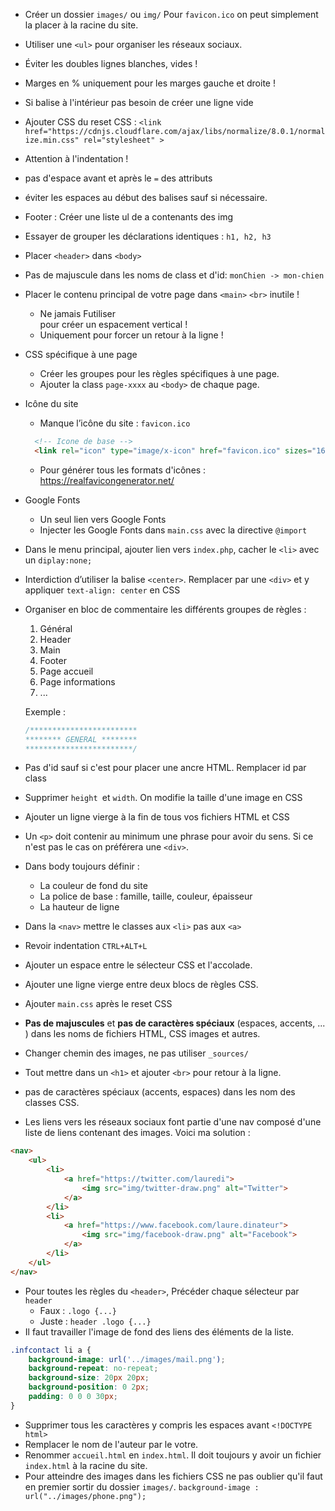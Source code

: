 * Créer un dossier `images/` ou `img/`
  Pour `favicon.ico` on peut simplement la placer à la racine du site.
* Utiliser une `<ul>` pour organiser les réseaux sociaux.
* Éviter les doubles lignes blanches, vides !
* Marges en % uniquement pour les marges gauche et droite !
* Si balise à l'intérieur pas besoin de créer une ligne vide
* Ajouter CSS du reset CSS :
  `<link href="https://cdnjs.cloudflare.com/ajax/libs/normalize/8.0.1/normalize.min.css" rel="stylesheet" >`
* Attention à l'indentation !
* pas d'espace avant et après le `=` des attributs
* éviter les espaces au début des balises sauf si nécessaire.
* Footer : Créer une liste ul de a contenants des img
* Essayer de grouper les déclarations identiques : `h1, h2, h3`
* Placer `<header>` dans `<body>`
* Pas de majuscule dans les noms de class et d'id: `monChien -> mon-chien`
* Placer le contenu principal de votre page dans `<main>`
  `<br>` inutile !
  * Ne jamais Futiliser <br> pour créer un espacement vertical !
  * Uniquement pour forcer un retour à la ligne !
* CSS spécifique à une page
  - Créer les groupes pour les règles spécifiques à une page.
  - Ajouter la class `page-xxxx` au `<body>` de chaque page.
* Icône du site
  * Manque l’icône du site : `favicon.ico`
  ```html
    <!-- Icone de base -->
    <link rel="icon" type="image/x-icon" href="favicon.ico" sizes="16x16">
  ```
  * Pour générer tous les formats d'icônes :  https://realfavicongenerator.net/
* Google Fonts
  - Un seul lien vers Google Fonts
  - Injecter les Google Fonts dans `main.css` avec la directive `@import`
* Dans le menu principal, ajouter lien vers `index.php`, cacher le `<li>` avec un `diplay:none;`
* Interdiction d’utiliser la balise `<center>`. Remplacer par une `<div>` et y appliquer `text-align: center` en CSS
* Organiser en bloc de commentaire les différents groupes de règles :
  1. Général
  2. Header
  3. Main
  4. Footer
  5. Page accueil
  6. Page informations
  7. ...

  Exemple :
  ```css
  /************************
  ******** GENERAL ********
  ************************/
  ```
* Pas d'id sauf si c'est pour placer une ancre HTML. Remplacer id par class
* Supprimer `height `et `width`. On modifie la taille d'une image en CSS
* Ajouter un ligne vierge à la fin de tous vos fichiers HTML et CSS
* Un `<p>` doit contenir au minimum une phrase
  pour avoir du sens. Si ce n'est pas le cas on préférera une `<div>`.
* Dans body toujours définir :
  * La couleur de fond du site
  * La police de base : famille, taille, couleur, épaisseur
  * La hauteur de ligne
* Dans la `<nav>` mettre le classes aux `<li>` pas aux `<a>`
* Revoir indentation `CTRL+ALT+L`
* Ajouter un espace entre le sélecteur CSS et l'accolade.
* Ajouter une ligne vierge entre deux blocs de règles CSS.
* Ajouter `main.css` après le reset CSS
* **Pas de majuscules** et **pas de caractères spéciaux** (espaces, accents, ... )
  dans les noms de fichiers HTML, CSS images et autres.
* Changer chemin des images, ne pas utiliser `_sources/`
* Tout mettre dans un `<h1>` et ajouter `<br>` pour retour à la ligne.
* pas de caractères spéciaux (accents, espaces) dans les nom des classes CSS.
* Les liens vers les réseaux sociaux font partie d'une nav composé d'une liste de liens contenant des images.
  Voici ma solution :
```html
<nav>
    <ul>
        <li>
            <a href="https://twitter.com/lauredi">
                <img src="img/twitter-draw.png" alt="Twitter">
            </a>
        </li>
        <li>
            <a href="https://www.facebook.com/laure.dinateur">
                <img src="img/facebook-draw.png" alt="Facebook">
            </a>
        </li>
    </ul>
</nav>
```
* Pour toutes les règles du `<header>`, Précéder chaque sélecteur par  `header `
  * Faux : `.logo {...}`
  * Juste :  `header .logo {...}`
* Il faut travailler l'image de fond des liens des éléments de la liste.
```css
.infcontact li a {
    background-image: url('../images/mail.png');
    background-repeat: no-repeat;
    background-size: 20px 20px;
    background-position: 0 2px;
    padding: 0 0 0 30px;
}
```
* Supprimer tous les caractères y compris les espaces avant `<!DOCTYPE html>`
* Remplacer le nom de l'auteur par le votre.
* Renommer `accueil.html` en `index.html`. Il doit toujours y avoir un
  fichier `index.html` à la racine du site.
* Pour atteindre des images dans les fichiers CSS ne pas oublier qu'il
faut en premier sortir du dossier `images/`.
  `background-image : url("../images/phone.png");`
